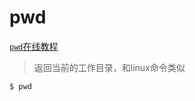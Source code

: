 pwd
===

[`pwd`在线教程](https://alibaba.github.io/arthas/arthas-tutorials?language=cn&id=command-pwd)

> 返回当前的工作目录，和linux命令类似


```bash
$ pwd
```